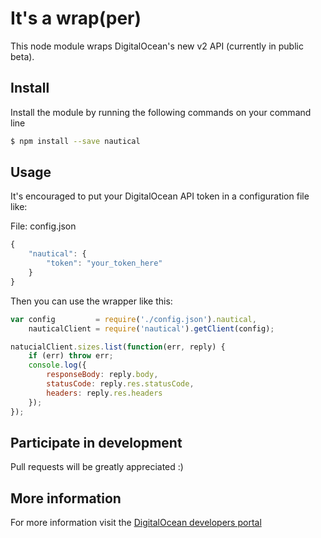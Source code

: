 # It's a wrap(per)
This node module wraps DigitalOcean's new v2 API (currently in public beta).

## Install
Install the module by running the following commands on your command line

```bash
$ npm install --save nautical
```

## Usage
It's encouraged to put your DigitalOcean API token in a configuration file like:

File: config.json
```javascript
{
	"nautical": {
		"token": "your_token_here"
	}
}
```

Then you can use the wrapper like this:

```javascript
var config         = require('./config.json').nautical,
	nauticalClient = require('nautical').getClient(config);

natucialClient.sizes.list(function(err, reply) {
	if (err) throw err;
	console.log({
		responseBody: reply.body,
		statusCode: reply.res.statusCode,
		headers: reply.res.headers
	});
});
```

## Participate in development
Pull requests will be greatly appreciated :)

## More information
For more information visit the [DigitalOcean developers portal](https://developers.digitalocean.com/v2)
